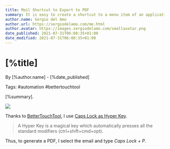 ```yaml
---
title: Mail Shortcut to Export to PDF
summary: It is easy to create a shortcut to a menu item of an application
author.name: Sergio del Amo
author.url: https://sergiodelamo.com/me.html
author.avatar: https://images.sergiodelamo.com/smallavatar.png 
date_published: 2021-07-31T06:08:35+01:00
date_modified: 2021-07-31T06:08:35+01:00
---
```


# [%title]

By [%author.name] - [%date_published]

Tags: #automation #bettertouchtool

[%summary].

![](https://images.sergiodelamo.com/preferences-keyboard-app-shortcuts-mail-export-as-pdf.png)

Thanks to [BetterTouchTool](https://folivora.ai), I use [Caps Lock as Hyper Key](https://docs.folivora.ai/docs/1004_hyper_key.html). 

> A Hyper Key is a magical key which automatically presses all the standard modifiers (ctrl+shift+cmd+opt).

Thus, to generate a PDF, I select the email and type _Caps Lock + P_. 

